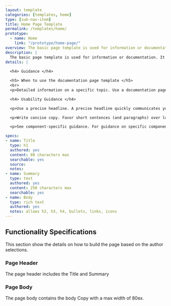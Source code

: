 ```yaml
---
layout: template
categories: [templates, home]
type: [sub-nav-item]
title: Home Page Template
permalink: /templates/home/
prototype: 
  - name: Home
    link: "/prototype/home-page/"
overview: The basic page template is used for information or documentation.
description: |
  The basic page template is used for information or documentation. It is often the finial destination page in a user's journey.
details: |
  
  <h4> Guidance </h4>

  <h5> When to use the documentation page template </h5>
  <br>
  <p>Detailed information on a specific topic. Use a documentation page if you’re presenting detailed information on a specific topic or theme that has already been contextualized by a landing page. Some topics that can be nicely represented on this type of page include guides or how-tos, technical documentation, and program descriptions — in short, any subject that requires in-depth explanation.</p>

  <h4> Usability Guidance </h4>

  <p>Use a precise headline. A precise headline quickly communicates your page’s purpose. If the page content is especially complex, you may consider using a subheadline to further clarify its meaning.</p>

  <p>Write concise copy. Favor short sentences (and paragraphs) over longer ones, and use straightforward language, avoiding jargon. Remember, copy blocks don’t need to be long to be comprehensive.</p>

  <p>See component-specific guidance. For guidance on specific components, see the page for the individual components.</p>

specs:
- name: Title
  type: h1
  authored: yes
  content: 80 characters max
  searchable: yes
  source:
  notes: 
- name: Summary
  type: text
  authored: yes
  content: 250 characters max
  searchable: yes
- name: Body
  type: rich text
  authored: yes
  notes: allows h2, h3, h4, bullets, links, icons
---
```


## Functionality Specifications
This section show the details on how to build the page based on the author selections.

### Page Header
The page header includes the Title and Summary

### Page Body
The page body contains the body Copy with a max width of 80ex.